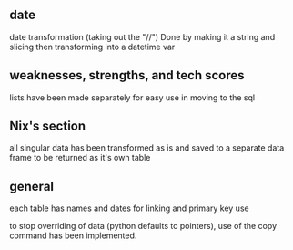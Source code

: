 ## date
date transformation (taking out the "//") Done by making it a string and slicing then transforming into a datetime var

## weaknesses, strengths, and tech scores
lists have been made separately for easy use in moving to the sql 



## Nix's section
all singular data has been transformed as is and saved to a separate data frame to be returned as it's own table


## general
each table has names and dates for linking and primary key use

to stop overriding of data (python defaults to pointers), use of the copy command has been implemented.

